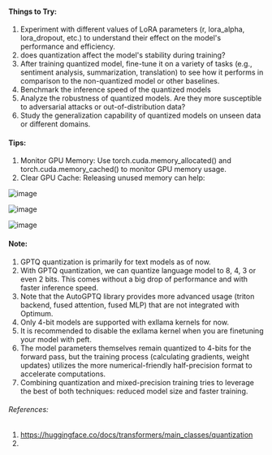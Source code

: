 #### Things to Try:

1. Experiment with different values of LoRA parameters (r, lora_alpha, lora_dropout, etc.) to understand their effect on the model's performance and efficiency.
2. does quantization affect the model's stability during training?
3. After training quantized model, fine-tune it on a variety of tasks (e.g., sentiment analysis, summarization, translation) to see how it performs in comparison to the non-quantized model or other baselines.
4. Benchmark the inference speed of the quantized models
5. Analyze the robustness of quantized models. Are they more susceptible to adversarial attacks or out-of-distribution data?
6. Study the generalization capability of quantized models on unseen data or different domains.

#### Tips:

1. Monitor GPU Memory: Use torch.cuda.memory_allocated() and torch.cuda.memory_cached() to monitor GPU memory usage.
2. Clear GPU Cache: Releasing unused memory can help:

![image](https://github.com/DrishtiShrrrma/llama-2-7b-chat-gptq-english-quotes/assets/129742046/91860b8e-c3f6-406a-a7f3-92ac908ea2fb)

![image](https://github.com/DrishtiShrrrma/llama-2-7b-chat-gptq-english-quotes/assets/129742046/379e25ef-71c7-4066-951e-907d8fa5526b)

![image](https://github.com/DrishtiShrrrma/llama-2-7b-chat-gptq-english-quotes/assets/129742046/7d26c68a-e69d-44ff-970f-b676b47076f5)

#### Note: 
1. GPTQ quantization is primarily for text models as of now.
2. With GPTQ quantization, we can quantize language model to 8, 4, 3 or even 2 bits. This comes without a big drop of performance and with faster inference speed.
3. Note that the AutoGPTQ library provides more advanced usage (triton backend, fused attention, fused MLP) that are not integrated with Optimum.
4. Only 4-bit models are supported with exllama kernels for now.
5. It is recommended to disable the exllama kernel when you are finetuning your model with peft.
6. The model parameters themselves remain quantized to 4-bits for the forward pass, but the training process (calculating gradients, weight updates) utilizes the more numerical-friendly half-precision format to accelerate computations.
7. Combining quantization and mixed-precision training tries to leverage the best of both techniques: reduced model size and faster training.


###### References: 

1. https://huggingface.co/docs/transformers/main_classes/quantization
2. 
